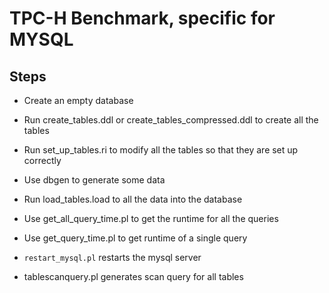 # TPC-H Benchmark, specific for MYSQL

## Steps
- Create an empty database
- Run create_tables.ddl or create_tables_compressed.ddl to create all the tables
- Run set_up_tables.ri to modify all the tables so that they are set up correctly
- Use dbgen to generate some data
- Run load_tables.load to all the data into the database
- Use get_all_query_time.pl to get the runtime for all the queries
- Use get_query_time.pl to get runtime of a single query
- `restart_mysql.pl` restarts the mysql server


- tablescanquery.pl generates scan query for all tables
